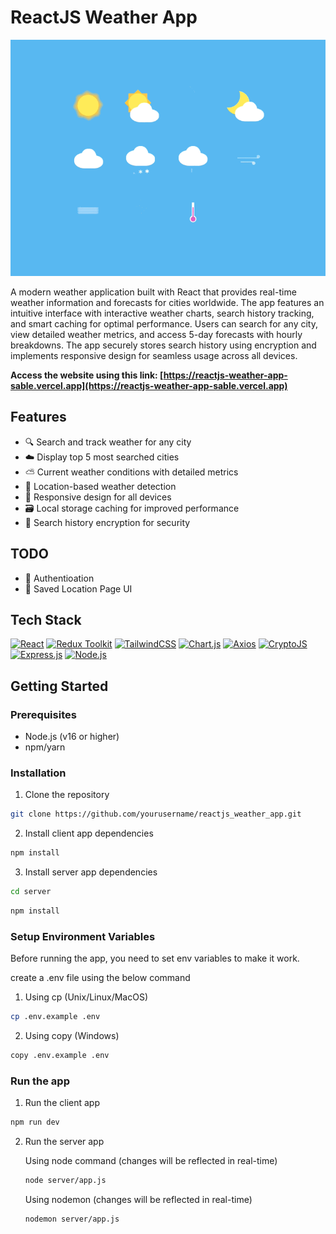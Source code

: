 # ReactJS Weather App

![Weather GIF](public/media/weather.gif)

A modern weather application built with React that provides real-time weather information and forecasts for cities worldwide. The app features an intuitive interface with interactive weather charts, search history tracking, and smart caching for optimal performance. Users can search for any city, view detailed weather metrics, and access 5-day forecasts with hourly breakdowns. The app securely stores search history using encryption and implements responsive design for seamless usage across all devices.

**Access the website using this link: [https://reactjs-weather-app-sable.vercel.app](https://reactjs-weather-app-sable.vercel.app)**

## Features
- 🔍 Search and track weather for any city
- ☁️ Display top 5 most searched cities
- ⛅ Current weather conditions with detailed metrics
- 📌 Location-based weather detection
- 📱 Responsive design for all devices
- 🗃️ Local storage caching for improved performance
- 🔐 Search history encryption for security

## TODO
- 🔑 Authentioation
- 📄 Saved Location Page UI

## Tech Stack
[![React](https://img.shields.io/badge/React-18-61DAFB?style=for-the-badge&logo=react&logoColor=white)](https://react.dev/)
[![Redux Toolkit](https://img.shields.io/badge/Redux_Toolkit-764ABC?style=for-the-badge&logo=redux&logoColor=white)](https://redux-toolkit.js.org/)
[![TailwindCSS](https://img.shields.io/badge/Tailwind_CSS-38B2AC?style=for-the-badge&logo=tailwind-css&logoColor=white)](https://tailwindcss.com/)
[![Chart.js](https://img.shields.io/badge/Chart.js-FF6384?style=for-the-badge&logo=chart.js&logoColor=white)](https://www.chartjs.org/)
[![Axios](https://img.shields.io/badge/Axios-5A29E4?style=for-the-badge&logo=axios&logoColor=white)](https://axios-http.com/)
[![CryptoJS](https://img.shields.io/badge/CryptoJS-e3f30c?style=for-the-badge&logo=crypto.js&logoColor=white)](https://cryptojs.gitbook.io/)
[![Express.js](https://img.shields.io/badge/Express.js-3c873a?style=for-the-badge&logo=express&logoColor=white)](https://expressjs.com/)
[![Node.js](https://img.shields.io/badge/Node.js-339933?style=for-the-badge&logo=node.js&logoColor=white)](https://nodejs.org/)


## Getting Started

### Prerequisites
- Node.js (v16 or higher)
- npm/yarn

### Installation
1. Clone the repository
```bash
git clone https://github.com/yourusername/reactjs_weather_app.git
```

2. Install client app dependencies

```bash
npm install
```

3. Install server app dependencies
```bash
cd server
```
```bash
npm install
```

### Setup Environment Variables
Before running the app, you need to set env variables to make it work.

create a .env file using the below command
1. Using cp (Unix/Linux/MacOS)
```bash
cp .env.example .env
```
2. Using copy (Windows)
```bash
copy .env.example .env
```

### Run the app
1. Run the client app
```bash
npm run dev
```
2. Run the server app

    Using node command (changes will be reflected in real-time)
    ```bash
    node server/app.js
    ```
    Using nodemon (changes will be reflected in real-time)
    ```bash
    nodemon server/app.js
    ```
